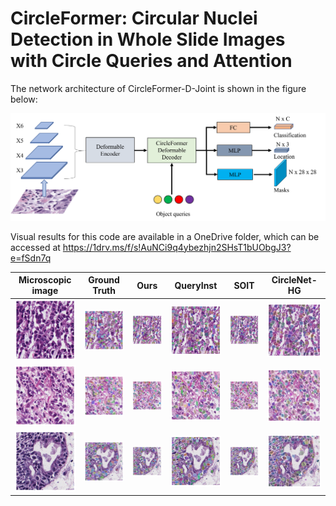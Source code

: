 # CircleFormer: Circular Nuclei Detection in Whole Slide Images with Circle Queries and Attention

The network architecture of CircleFormer-D-Joint is shown in the figure below:

![The network architecture of CircleFormer-D-Joint](./pic/overall.png)

Visual results for this code are available in a OneDrive folder, which can be accessed at <https://1drv.ms/f/s!AuNCi9q4ybezhjn2SHsT1bUObgJ3?e=fSdn7q>

|  Microscopic image | Ground Truth  | Ours | QueryInst| SOIT| CircleNet-HG |
|  ----  | ----  | --- | --- | --- | --- |
| ![](./pic/viz_example/301_original.png)  | ![](./pic/viz_example/301_gt.png) | ![](./pic/viz_example/301__Ours_predict.png) | ![](./pic/viz_example/301_QueryInst_predict.png) | ![](./pic/viz_example/301_SOIT_predict.png) | ![](./pic/viz_example/301_circleNet_HG_predict.png)|
| ![](./pic/viz_example/302_original.png)  | ![](./pic/viz_example/302_gt.png) | ![](./pic/viz_example/302__Ours_predict.png) | ![](./pic/viz_example/302_QueryInst_predict.png) | ![](./pic/viz_example/302_SOIT_predict.png) | ![](./pic/viz_example/302_circleNet_HG_predict.png)|
| ![](./pic/viz_example/303_original.png)  | ![](./pic/viz_example/303_gt.png) | ![](./pic/viz_example/303__Ours_predict.png) | ![](./pic/viz_example/303_QueryInst_predict.png) | ![](./pic/viz_example/303_SOIT_predict.png) | ![](./pic/viz_example/303_circleNet_HG_predict.png)|